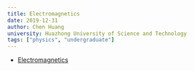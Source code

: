```yaml
---
title: Electromagnetics
date: 2019-12-31
author: Chen Huang
university: Huazhong University of Science and Technology
tags: ["physics", "undergraduate"]
---
```


- [Electromagnetics](electromagnetics/pdf/review-electromagnetics.pdf)
